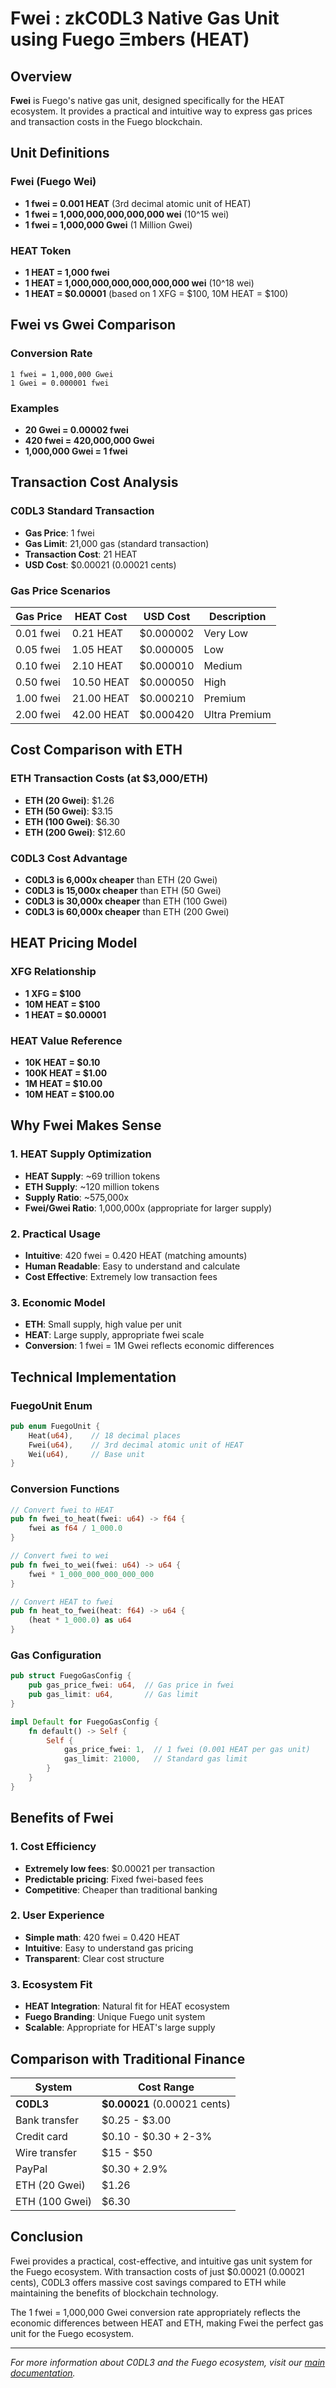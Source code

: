 # Fwei : zkC0DL3 Native Gas Unit using Fuego Ξmbers (HEAT)

## Overview

**Fwei** is Fuego's native gas unit, designed specifically for the HEAT ecosystem. It provides a practical and intuitive way to express gas prices and transaction costs in the Fuego blockchain.

## Unit Definitions

### Fwei (Fuego Wei)
- **1 fwei = 0.001 HEAT** (3rd decimal atomic unit of HEAT)
- **1 fwei = 1,000,000,000,000,000 wei** (10^15 wei)
- **1 fwei = 1,000,000 Gwei** (1 Million Gwei)

### HEAT Token
- **1 HEAT = 1,000 fwei**
- **1 HEAT = 1,000,000,000,000,000,000 wei** (10^18 wei)
- **1 HEAT = $0.00001** (based on 1 XFG = $100, 10M HEAT = $100)

## Fwei vs Gwei Comparison

### Conversion Rate
```
1 fwei = 1,000,000 Gwei
1 Gwei = 0.000001 fwei
```

### Examples
- **20 Gwei = 0.00002 fwei**
- **420 fwei = 420,000,000 Gwei**
- **1,000,000 Gwei = 1 fwei**

## Transaction Cost Analysis

### C0DL3 Standard Transaction
- **Gas Price**: 1 fwei
- **Gas Limit**: 21,000 gas (standard transaction)
- **Transaction Cost**: 21 HEAT
- **USD Cost**: $0.00021 (0.00021 cents)

### Gas Price Scenarios

| Gas Price | HEAT Cost | USD Cost | Description |
|-----------|-----------|----------|-------------|
| 0.01 fwei | 0.21 HEAT | $0.000002 | Very Low |
| 0.05 fwei | 1.05 HEAT | $0.000005 | Low |
| 0.10 fwei | 2.10 HEAT | $0.000010 | Medium |
| 0.50 fwei | 10.50 HEAT | $0.000050 | High |
| 1.00 fwei | 21.00 HEAT | $0.000210 | Premium |
| 2.00 fwei | 42.00 HEAT | $0.000420 | Ultra Premium |

## Cost Comparison with ETH

### ETH Transaction Costs (at $3,000/ETH)
- **ETH (20 Gwei)**: $1.26
- **ETH (50 Gwei)**: $3.15
- **ETH (100 Gwei)**: $6.30
- **ETH (200 Gwei)**: $12.60

### C0DL3 Cost Advantage
- **C0DL3 is 6,000x cheaper** than ETH (20 Gwei)
- **C0DL3 is 15,000x cheaper** than ETH (50 Gwei)
- **C0DL3 is 30,000x cheaper** than ETH (100 Gwei)
- **C0DL3 is 60,000x cheaper** than ETH (200 Gwei)

## HEAT Pricing Model

### XFG Relationship
- **1 XFG = $100**
- **10M HEAT = $100**
- **1 HEAT = $0.00001**

### HEAT Value Reference
- **10K HEAT = $0.10**
- **100K HEAT = $1.00**
- **1M HEAT = $10.00**
- **10M HEAT = $100.00**

## Why Fwei Makes Sense

### 1. HEAT Supply Optimization
- **HEAT Supply**: ~69 trillion tokens
- **ETH Supply**: ~120 million tokens
- **Supply Ratio**: ~575,000x
- **Fwei/Gwei Ratio**: 1,000,000x (appropriate for larger supply)

### 2. Practical Usage
- **Intuitive**: 420 fwei = 0.420 HEAT (matching amounts)
- **Human Readable**: Easy to understand and calculate
- **Cost Effective**: Extremely low transaction fees

### 3. Economic Model
- **ETH**: Small supply, high value per unit
- **HEAT**: Large supply, appropriate fwei scale
- **Conversion**: 1 fwei = 1M Gwei reflects economic differences

## Technical Implementation

### FuegoUnit Enum
```rust
pub enum FuegoUnit {
    Heat(u64),    // 18 decimal places
    Fwei(u64),    // 3rd decimal atomic unit of HEAT
    Wei(u64),     // Base unit
}
```

### Conversion Functions
```rust
// Convert fwei to HEAT
pub fn fwei_to_heat(fwei: u64) -> f64 {
    fwei as f64 / 1_000.0
}

// Convert fwei to wei
pub fn fwei_to_wei(fwei: u64) -> u64 {
    fwei * 1_000_000_000_000_000
}

// Convert HEAT to fwei
pub fn heat_to_fwei(heat: f64) -> u64 {
    (heat * 1_000.0) as u64
}
```

### Gas Configuration
```rust
pub struct FuegoGasConfig {
    pub gas_price_fwei: u64,  // Gas price in fwei
    pub gas_limit: u64,       // Gas limit
}

impl Default for FuegoGasConfig {
    fn default() -> Self {
        Self {
            gas_price_fwei: 1,  // 1 fwei (0.001 HEAT per gas unit)
            gas_limit: 21000,   // Standard gas limit
        }
    }
}
```

## Benefits of Fwei

### 1. Cost Efficiency
- **Extremely low fees**: $0.00021 per transaction
- **Predictable pricing**: Fixed fwei-based fees
- **Competitive**: Cheaper than traditional banking

### 2. User Experience
- **Simple math**: 420 fwei = 0.420 HEAT
- **Intuitive**: Easy to understand gas pricing
- **Transparent**: Clear cost structure

### 3. Ecosystem Fit
- **HEAT Integration**: Natural fit for HEAT ecosystem
- **Fuego Branding**: Unique Fuego unit system
- **Scalable**: Appropriate for HEAT's large supply

## Comparison with Traditional Finance

| System | Cost Range |
|--------|------------|
| **C0DL3** | **$0.00021** (0.00021 cents) |
| Bank transfer | $0.25 - $3.00 |
| Credit card | $0.10 - $0.30 + 2-3% |
| Wire transfer | $15 - $50 |
| PayPal | $0.30 + 2.9% |
| ETH (20 Gwei) | $1.26 |
| ETH (100 Gwei) | $6.30 |

## Conclusion

Fwei provides a practical, cost-effective, and intuitive gas unit system for the Fuego ecosystem. With transaction costs of just $0.00021 (0.00021 cents), C0DL3 offers massive cost savings compared to ETH while maintaining the benefits of blockchain technology.

The 1 fwei = 1,000,000 Gwei conversion rate appropriately reflects the economic differences between HEAT and ETH, making Fwei the perfect gas unit for the Fuego ecosystem.

---

*For more information about C0DL3 and the Fuego ecosystem, visit our [main documentation](README.md).*
